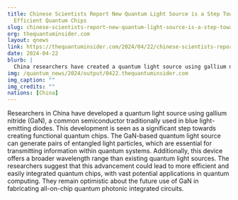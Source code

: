 ```yaml
---
title: Chinese Scientists Report New Quantum Light Source is a Step Toward More
  Efficient Quantum Chips
slug: chinese-scientists-report-new-quantum-light-source-is-a-step-toward-more-efficient-quantum-chips
org: thequantuminsider.com
layout: qnews
link: https://thequantuminsider.com/2024/04/22/chinese-scientists-report-new-quantum-light-source-is-a-step-toward-more-efficient-quantum-chips/
date: 2024-04-22
blurb: |
  China researchers have created a quantum light source using gallium nitride (GaN), a semiconductor used in blue light-emitting diodes. This advancement could lead to more efficient and integrated quantum chips, with potential applications in quantum computing and all-on-chip quantum photonic integrated circuits.
img: /quantum_news/2024/output/0422.thequantuminsider.com
img_caption: ""
img_credits: ""
nations: [China]
---
```


Researchers in China have developed a quantum light source using gallium nitride (GaN), a common semiconductor traditionally used in blue light-emitting diodes. This development is seen as a significant step towards creating functional quantum chips. The GaN-based quantum light source can generate pairs of entangled light particles, which are essential for transmitting information within quantum systems. Additionally, this device offers a broader wavelength range than existing quantum light sources. The researchers suggest that this advancement could lead to more efficient and easily integrated quantum chips, with vast potential applications in quantum computing. They remain optimistic about the future use of GaN in fabricating all-on-chip quantum photonic integrated circuits.